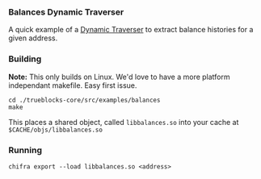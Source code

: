 ### Balances Dynamic Traverser

A quick example of a [Dynamic Traverser](https://docs.trueblocks.io/blog/dynamic-traversers-for-trueblocks/) to extract balance histories for a given address.

### Building

**Note:** This only builds on Linux. We'd love to have a more platform independant makefile. Easy first issue.

```[shell]
cd ./trueblocks-core/src/examples/balances
make
```

This places a shared object, called `libbalances.so` into your cache at `$CACHE/objs/libbalances.so`

### Running

```[shell]
chifra export --load libbalances.so <address>
```
